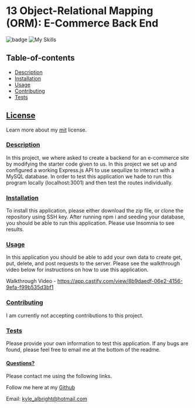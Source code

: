 # 13 Object-Relational Mapping (ORM): E-Commerce Back End
![badge](https://img.shields.io/badge/License-mit-blueviolet.svg) 
  ![My Skills](https://skillicons.dev/icons?i=js,nodejs,mysql&theme=dark)
  
   
  
  
  ## Table-of-contents

* [Description](#Description)
* [Installation](#Installation)
* [Usage](#Usage)
* [Contributing](#Contributing)
* [Tests](#Tests)

 ## [License](#table-of-contents)
Learn more about my [mit](https://choosealicense.com/licenses/mit) license. 

### [Description](#table-of-contents)
In this project, we where asked to create a backend for an e-commerce site by modifying the starter code given to us. In this project we set up and configured a working Express.js API to use sequilize to interact with a MySQL database. In order to test this application we hade to run this program locally (localhost:3001) and then test the routes individually. 



### [Installation](#table-of-contents)
To install this application, please either download the zip file, or clone the repository using SSH key. After running npm i and seeding your database, you should be able to run this application. Please use Insomnia to see results. 



### [Usage](#table-of-contents)
In this application you should be able to add your own data to create get, put, delete, and post requests to the server. Please see the walkthrough video below for instructions on how to use this application. 

Walkthrough Video - https://app.castify.com/view/8b9daedf-06e2-4156-9efa-f99b535d3bf1



### [Contributing](#table-of-contents)
I am currently not accepting contributions to this project.



### [Tests](#table-of-contents)
Please provide your own information to test this application. If any bugs are found, please feel free to email me at the bottom of the readme.




#### [Questions?](#table-of-contents)
Please contact me using the following links.

Follow me here at my [Github](https://github.com/KyleAlbright) 

Email: kyle_albright@hotmail.com



